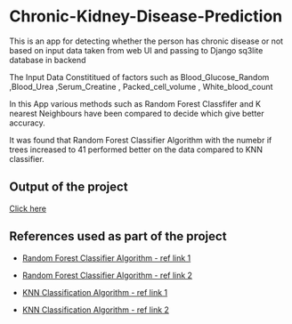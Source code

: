 # Chronic-Kidney-Disease-Prediction
This is an app for detecting whether the person has chronic disease or not based on input data taken from web UI and passing to Django sq3lite database in backend

The Input Data Constititued of factors such as Blood_Glucose_Random ,Blood_Urea ,Serum_Creatine , Packed_cell_volume , White_blood_count

In this App various methods such as Random Forest Classfifer and K nearest Neighbours have been compared to decide which give better accuracy.

It was found that Random Forest Classifier Algorithm with the numebr if trees increased to 41 performed better on the data compared to KNN classifier.


## Output of the project
  [Click here](https://user-images.githubusercontent.com/60535124/113891914-23449680-97e3-11eb-8d64-46cfdcb9ad59.png)



## References used as part of the project

   - [Random Forest Classifier Algorithm - ref link 1](https://www.simplilearn.com/tutorials/machine-learning-tutorial/random-forest-algorithm)

   - [Random Forest Classifier Algorithm - ref link 2](https://builtin.com/data-science/random-forest-algorithm)

   - [KNN Classification Algorithm - ref link 1](https://www.datacamp.com/community/tutorials/k-nearest-neighbor-classification-scikit-learn)

   - [KNN Classification Algorithm - ref link 2](https://www.javatpoint.com/k-nearest-neighbor-algorithm-for-machine-learning)


